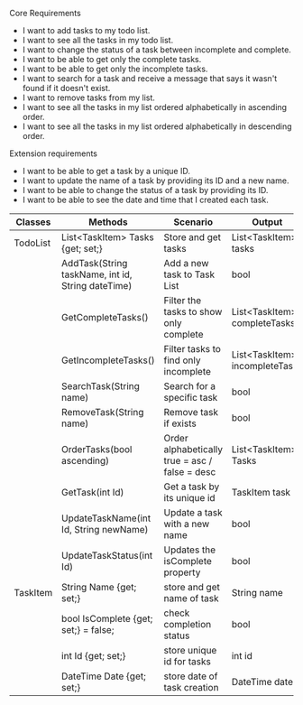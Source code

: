 Core Requirements
-  I want to add tasks to my todo list.
- I want to see all the tasks in my todo list.
- I want to change the status of a task between incomplete and complete.
- I want to be able to get only the complete tasks.
- I want to be able to get only the incomplete tasks.
- I want to search for a task and receive a message that says it wasn't found if it doesn't exist.
- I want to remove tasks from my list.
- I want to see all the tasks in my list ordered alphabetically in ascending order.
- I want to see all the tasks in my list ordered alphabetically in descending order.

Extension requirements

- I want to be able to get a task by a unique ID.
- I want to update the name of a task by providing its ID and a new name.
- I want to be able to change the status of a task by providing its ID.
- I want to be able to see the date and time that I created each task.

| Classes  | Methods                                | Scenario                                       | Output                         |
|----------|----------------------------------------|------------------------------------------------|--------------------------------|
| TodoList | List\<TaskItem> Tasks {get; set;}       | Store and get tasks                            | List\<TaskItem> tasks           |
|          | AddTask(String taskName, int id, String dateTime)               | Add a new task to Task List                    | bool                           |
|          | GetCompleteTasks()                     | Filter the tasks to show only complete         | List\<TaskItem> completeTasks   |
|          | GetIncompleteTasks()                   | Filter tasks to find only incomplete           | List\<TaskItem> incompleteTasks |
|          | SearchTask(String name)                | Search for a specific task                     | bool                           |
|          | RemoveTask(String name)                | Remove task if exists                          | bool                           |
|          | OrderTasks(bool ascending)             | Order alphabetically true = asc / false = desc | List\<TaskItem> Tasks           |
|          | GetTask(int Id)                        | Get a task by its unique id                    | TaskItem task                  |
|          | UpdateTaskName(int Id, String newName) | Update a task with a new name                  | bool                           |
|          | UpdateTaskStatus(int Id)               | Updates the isComplete property                | bool                           |
| TaskItem | String Name {get; set;}                | store and get name of task                     | String name                    |
|          | bool IsComplete {get; set;} = false;   | check completion status                        | bool                           |
|          | int Id {get; set;}                     | store unique id for tasks                      | int id                         |
|          | DateTime Date {get; set;}              | store date of task creation                    | DateTime date                  |
